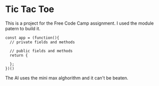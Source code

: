 # Tic Tac Toe
This is a project for the Free Code Camp assignment. I used the module patern to build it.
```
const app = (function(){
  // private fields and methods

  // public fields and methods
  return {

  };
})()
```
The AI uses the mini max alghorithm and it can't be beaten.